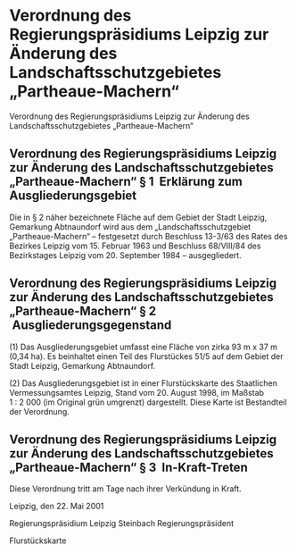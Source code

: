 # Verordnung des Regierungspräsidiums Leipzig zur Änderung des Landschaftsschutzgebietes „Partheaue-Machern“ 

Verordnung des Regierungspräsidiums Leipzig zur Änderung des Landschaftsschutzgebietes „Partheaue-Machern“

## Verordnung des Regierungspräsidiums Leipzig zur Änderung des Landschaftsschutzgebietes „Partheaue-Machern“  § 1  Erklärung zum Ausgliederungsgebiet

Die in § 2 näher bezeichnete Fläche auf dem Gebiet der Stadt Leipzig, Gemarkung Abtnaundorf wird aus dem „Landschaftsschutzgebiet „Partheaue-Machern“ – festgesetzt durch Beschluss 13-3/63 des Rates des Bezirkes Leipzig vom 15. Februar 1963 und Beschluss 68/VIII/84 des Bezirkstages Leipzig vom 20. September 1984 – ausgegliedert.


## Verordnung des Regierungspräsidiums Leipzig zur Änderung des Landschaftsschutzgebietes „Partheaue-Machern“  § 2  Ausgliederungsgegenstand

(1) Das Ausgliederungsgebiet umfasst eine Fläche von zirka 93 m x 37 m (0,34 ha). Es beinhaltet einen Teil des Flurstückes 51/5 auf dem Gebiet der Stadt Leipzig, Gemarkung Abtnaundorf.

(2) Das Ausgliederungsgebiet ist in einer Flurstückskarte des Staatlichen Vermessungsamtes Leipzig, Stand vom 20. August 1998, im Maßstab 1 : 2 000 (im Original grün umgrenzt) dargestellt. Diese Karte ist Bestandteil der Verordnung.


## Verordnung des Regierungspräsidiums Leipzig zur Änderung des Landschaftsschutzgebietes „Partheaue-Machern“  § 3  In-Kraft-Treten

Diese Verordnung tritt am Tage nach ihrer Verkündung in Kraft.

Leipzig, den 22. Mai 2001

Regierungspräsidium Leipzig 
               Steinbach 
               Regierungspräsident

Flurstückskarte

